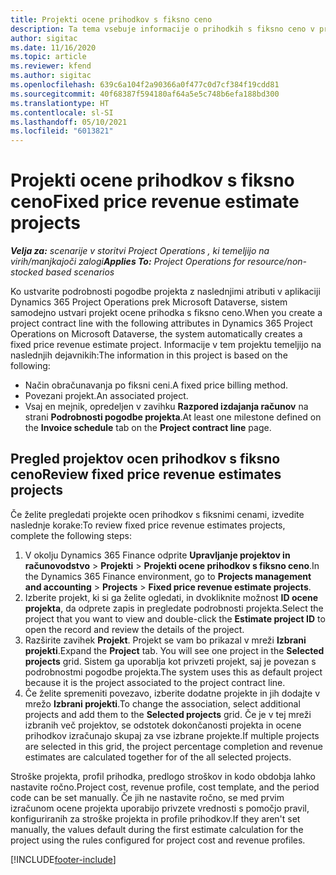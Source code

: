 ```yaml
---
title: Projekti ocene prihodkov s fiksno ceno
description: Ta tema vsebuje informacije o prihodkih s fiksno ceno v projektih.
author: sigitac
ms.date: 11/16/2020
ms.topic: article
ms.reviewer: kfend
ms.author: sigitac
ms.openlocfilehash: 639c6a104f2a90366a0f477c0d7cf384f19cdd81
ms.sourcegitcommit: 40f68387f594180af64a5e5c748b6efa188bd300
ms.translationtype: HT
ms.contentlocale: sl-SI
ms.lasthandoff: 05/10/2021
ms.locfileid: "6013821"
---
```

# <a name="fixed-price-revenue-estimate-projects"></a><span data-ttu-id="5560d-103">Projekti ocene prihodkov s fiksno ceno</span><span class="sxs-lookup"><span data-stu-id="5560d-103">Fixed price revenue estimate projects</span></span> 

<span data-ttu-id="5560d-104">_**Velja za:** scenarije v storitvi Project Operations , ki temeljijo na virih/manjkajoči zalogi_</span><span class="sxs-lookup"><span data-stu-id="5560d-104">_**Applies To:** Project Operations for resource/non-stocked based scenarios_</span></span>

<span data-ttu-id="5560d-105">Ko ustvarite podrobnosti pogodbe projekta z naslednjimi atributi v aplikaciji Dynamics 365 Project Operations prek Microsoft Dataverse, sistem samodejno ustvari projekt ocene prihodka s fiksno ceno.</span><span class="sxs-lookup"><span data-stu-id="5560d-105">When you create a project contract line with the following attributes in Dynamics 365 Project Operations on Microsoft Dataverse, the system automatically creates a fixed price revenue estimate project.</span></span> <span data-ttu-id="5560d-106">Informacije v tem projektu temeljijo na naslednjih dejavnikih:</span><span class="sxs-lookup"><span data-stu-id="5560d-106">The information in this project is based on the following:</span></span>

  - <span data-ttu-id="5560d-107">Način obračunavanja po fiksni ceni.</span><span class="sxs-lookup"><span data-stu-id="5560d-107">A fixed price billing method.</span></span>
  - <span data-ttu-id="5560d-108">Povezani projekt.</span><span class="sxs-lookup"><span data-stu-id="5560d-108">An associated project.</span></span>
  - <span data-ttu-id="5560d-109">Vsaj en mejnik, opredeljen v zavihku **Razpored izdajanja računov** na strani **Podrobnosti pogodbe projekta**.</span><span class="sxs-lookup"><span data-stu-id="5560d-109">At least one milestone defined on the **Invoice schedule** tab on the **Project contract line** page.</span></span>

## <a name="review-fixed-price-revenue-estimates-projects"></a><span data-ttu-id="5560d-110">Pregled projektov ocen prihodkov s fiksno ceno</span><span class="sxs-lookup"><span data-stu-id="5560d-110">Review fixed price revenue estimates projects</span></span>
<span data-ttu-id="5560d-111">Če želite pregledati projekte ocen prihodkov s fiksnimi cenami, izvedite naslednje korake:</span><span class="sxs-lookup"><span data-stu-id="5560d-111">To review fixed price revenue estimates projects, complete the following steps:</span></span>

1. <span data-ttu-id="5560d-112">V okolju Dynamics 365 Finance odprite **Upravljanje projektov in računovodstvo** > **Projekti** > **Projekti ocene prihodkov s fiksno ceno**.</span><span class="sxs-lookup"><span data-stu-id="5560d-112">In the Dynamics 365 Finance environment, go to **Projects management and accounting** > **Projects** > **Fixed price revenue estimate projects**.</span></span>
2. <span data-ttu-id="5560d-113">Izberite projekt, ki si ga želite ogledati, in dvokliknite možnost **ID ocene projekta**, da odprete zapis in pregledate podrobnosti projekta.</span><span class="sxs-lookup"><span data-stu-id="5560d-113">Select the project that you want to view and double-click the **Estimate project ID** to open the record and review the details of the project.</span></span>
3. <span data-ttu-id="5560d-114">Razširite zavihek **Projekt**. Projekt se vam bo prikazal v mreži **Izbrani projekti**.</span><span class="sxs-lookup"><span data-stu-id="5560d-114">Expand the **Project** tab. You will see one project in the **Selected projects** grid.</span></span> <span data-ttu-id="5560d-115">Sistem ga uporablja kot privzeti projekt, saj je povezan s podrobnostmi pogodbe projekta.</span><span class="sxs-lookup"><span data-stu-id="5560d-115">The system uses this as default project because it is the project associated to the project contract line.</span></span> 
4. <span data-ttu-id="5560d-116">Če želite spremeniti povezavo, izberite dodatne projekte in jih dodajte v mrežo **Izbrani projekti**.</span><span class="sxs-lookup"><span data-stu-id="5560d-116">To change the association, select additional projects and add them to the **Selected projects** grid.</span></span> <span data-ttu-id="5560d-117">Če je v tej mreži izbranih več projektov, se odstotek dokončanosti projekta in ocene prihodkov izračunajo skupaj za vse izbrane projekte.</span><span class="sxs-lookup"><span data-stu-id="5560d-117">If multiple projects are selected in this grid, the project percentage completion and revenue estimates are calculated together for of the all selected projects.</span></span>

  <span data-ttu-id="5560d-118">Stroške projekta, profil prihodka, predlogo stroškov in kodo obdobja lahko nastavite ročno.</span><span class="sxs-lookup"><span data-stu-id="5560d-118">Project cost, revenue profile, cost template, and the period code can be set manually.</span></span> <span data-ttu-id="5560d-119">Če jih ne nastavite ročno, se med prvim izračunom ocene projekta uporabijo privzete vrednosti s pomočjo pravil, konfiguriranih za stroške projekta in profile prihodkov.</span><span class="sxs-lookup"><span data-stu-id="5560d-119">If they aren't set manually, the values default during the first estimate calculation for the project using the rules configured for project cost and revenue profiles.</span></span>



[!INCLUDE[footer-include](../includes/footer-banner.md)]